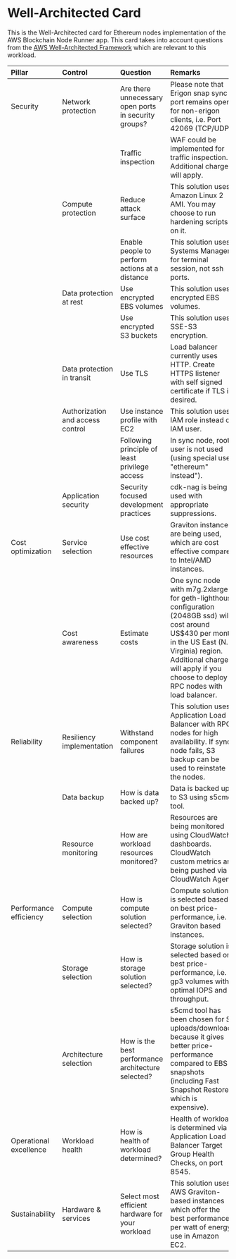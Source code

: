 # Well-Architected Card

This is the Well-Architected card for Ethereum nodes implementation of the AWS Blockchain Node Runner app. This card takes into account questions from the [AWS Well-Architected Framework](https://aws.amazon.com/architecture/well-architected/) which are relevant to this workload.

| Pillar                  | Control                           | Question                                                  | Remarks          |
|:------------------------|:----------------------------------|:----------------------------------------------------------|:-----------------|
| Security                | Network protection                | Are there unnecessary open ports in security groups?      | Please note that Erigon snap sync port remains open for non-erigon clients, i.e. Port 42069 (TCP/UDP).  |
|                         |                                   | Traffic inspection                                        | WAF could be implemented for traffic inspection. Additional charges will apply.  |
|                         | Compute protection                | Reduce attack surface                                     | This solution uses Amazon Linux 2 AMI. You may choose to run hardening scripts on it.  |
|                         |                                   | Enable people to perform actions at a distance            | This solution uses Systems Manager for terminal session, not ssh ports.  |
|                         | Data protection at rest           | Use encrypted EBS volumes                                 | This solution uses encrypted EBS volumes.  |
|                         |                                   | Use encrypted S3 buckets                                  | This solution uses SSE-S3 encryption.  |
|                         | Data protection in transit        | Use TLS                                                   | Load balancer currently uses HTTP. Create HTTPS listener with self signed certificate if TLS is desired.  |
|                         | Authorization and access control  | Use instance profile with EC2                             | This solution uses IAM role instead of IAM user.  |
|                         |                                   | Following principle of least privilege access             | In sync node, root user is not used (using special user "ethereum" instead").  |
|                         | Application security              | Security focused development practices                    | cdk-nag is being used with appropriate suppressions.  |
| Cost optimization       | Service selection                 | Use cost effective resources                              | Graviton instances are being used, which are cost effective compared to Intel/AMD instances.  |
|                         | Cost awareness                    | Estimate costs                                            | One sync node with m7g.2xlarge for geth-lighthouse configuration (2048GB ssd) will cost around US$430 per month in the US East (N. Virginia) region. Additional charges will apply if you choose to deploy RPC nodes with load balancer. |
| Reliability             | Resiliency implementation         | Withstand component failures                              | This solution uses Application Load Balancer with RPC nodes for high availability. If sync node fails, S3 backup can be used to reinstate the nodes.  |
|                         | Data backup                       | How is data backed up?                                    | Data is backed up to S3 using s5cmd tool.  |
|                         | Resource monitoring               | How are workload resources monitored?                     | Resources are being monitored using CloudWatch dashboards. CloudWatch custom metrics are being pushed via CloudWatch Agent.  |
| Performance efficiency  | Compute selection                 | How is compute solution selected?                         | Compute solution is selected based on best price-performance, i.e. Graviton based instances.  |
|                         | Storage selection                 | How is storage solution selected?                         | Storage solution is selected based on best price-performance, i.e. gp3 volumes with optimal IOPS and throughput.  |
|                         | Architecture selection            | How is the best performance architecture selected?        | s5cmd tool has been chosen for S3 uploads/downloads because it gives better price-performance compared to EBS snapshots (including Fast Snapshot Restore, which is expensive).  |
| Operational excellence  | Workload health                   | How is health of workload determined?                     | Health of workload is determined via Application Load Balancer Target Group Health Checks, on port 8545.  |
| Sustainability          | Hardware & services               | Select most efficient hardware for your workload          | This solution uses AWS Graviton-based instances which offer the best performance per watt of energy use in Amazon EC2.  |